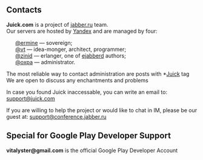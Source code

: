 <h2>Contacts</h2>
<p> <b>Juick.com</b> is a project of <a href="http://jabber.ru">jabber.ru</a> team. <br/>
Our servers are hosted by <a href="http://yandex.ru">Yandex</a> and are managed by four: </p>
<style type="text/css">
ul{ list-style-type: none;}
</style>
<ul>
<li><a href="http://juick.com/ermine/">@ermine</a> — sovereign;</li>
<li><a href="http://juick.com/vt/">@vt</a> — idea-monger, architect, programmer;</li>
<li><a href="http://juick.com/zinid/">@zinid</a> — erlanger, one of <a href="http://www.ejabberd.im">ejabberd</a> authors;</li>
<li><a href="http://juick.com/oxpa/">@oxpa</a> — administrator.</li>
</ul>
<p>The most reliable way to contact administration are posts with *<a href="http://juick.com/tag/Juick">Juick</a> tag<br/>
We are open to discuss any enchantments and problems </p>
<p>In case you found Juick inaccessable, you can write an email to:
<span id="mail"><a href="mailto:support@juick.com">support@juick.com</a></span><br/> </p>
<p>If you are willing to help the project or would like to chat in IM, please be our guest at:
<span id="jabber"><a href="xmpp:support@conference.jabber.ru">support@conference.jabber.ru</a></span></p>
<h2>Special for Google Play Developer Support</h2>
<p><b>vitalyster@gmail.com</b> is the official Google Play Developer Account</p>
